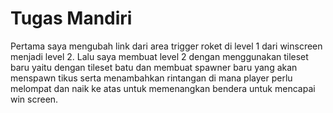 # Tugas Mandiri
Pertama saya mengubah link dari area trigger roket di level 1 dari winscreen menjadi level 2. Lalu saya membuat level 2 dengan menggunakan tileset baru yaitu dengan tileset batu dan membuat spawner baru yang akan menspawn tikus serta menambahkan rintangan di mana player perlu melompat dan naik ke atas untuk memenangkan bendera untuk mencapai win screen.